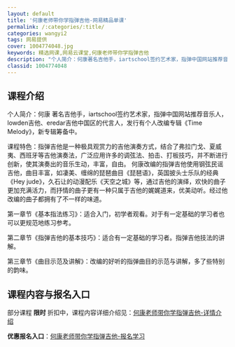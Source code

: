 ```yaml
---
layout: default
title: '何康老师带你学指弹吉他-网易精品单课'
permalink: /:categories/:title/
categories: wangyi2
tags: 网易提供
cover: 1004774048.jpg
keywords: 精选网课,网易云课堂,何康老师带你学指弹吉他
description: "个人简介：何康著名吉他手，iartschool签约艺术家，指弹中国网站推荐音乐人，lowden吉他、eredar吉他中国区的代言人，发行有个人改编专辑《TimeMelody》，新专辑筹备中。"
classid: 1004774048
---
```


## 课程介绍

个人简介：何康 著名吉他手，iartschool签约艺术家，指弹中国网站推荐音乐人，lowden吉他、eredar吉他中国区的代言人，发行有个人改编专辑《Time Melody》，新专辑筹备中。
 
课程特色：指弹吉他是一种极具观赏力的吉他演奏方式，结合了弗拉门戈、夏威夷、西班牙等吉他演奏法，广泛应用许多的调弦法、拍击、打板技巧，并不断进行创新，使其演奏出的音乐生动，丰富，自由。 
       何康改编的指弹吉他使用钢弦民谣吉他，曲目丰富，如凄美、缠绵的琵琶曲目《琵琶语》，英国披头士乐队的经典《Hey jude》，久石让的动漫配乐《天空之城》等，通过吉他的演绎，欢快的曲子更加充满活力，而抒情的曲子更有一种只属于吉他的娓娓道来，优美动听。经过他改编的曲子都拥有了不一样的味道。

第一章节《基本指法练习》：适合入门，初学者观看。对于有一定基础的学习者也可以更规范地练习参考。

第二章节《指弹吉他的基本技巧》：适合有一定基础的学习者。指弹吉他技法的讲解。

第三章节《曲目示范及讲解》：改编的好听的指弹曲目的示范与讲解，多了些特别的韵味。

## 课程内容与报名入口

部分课程 **限时** 折扣中，课程内容详细介绍见：[何康老师带你学指弹吉他-详情介绍](https://study.163.com/course/introduction/1004774048.htm?share=1&shareId=1025206652&utm_campaign=share&utm_medium=iphoneShare&utm_source=&utm_u=1025206652)

**优惠报名入口**：[何康老师带你学指弹吉他-报名学习](https://study.163.com/course/introduction/1004774048.htm?share=1&shareId=1025206652&utm_campaign=share&utm_medium=iphoneShare&utm_source=&utm_u=1025206652)

